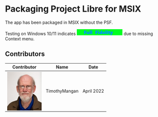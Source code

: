 # Packaging Project Libre for MSIX

The app has been packaged in MSIX without the PSF.


Testing on Windows 10/11 indicates  [<img src="/media/CatFullFidelity.png" alt="Full Fidelity" />](/media/CatFullFidelity.png) due to missing Context menu.  
 


## Contributors

| Contributor | Name | Date |
|----|----|----|
| [<img src="/media/Contributors/TimMangan.jpg" align="left" Height="128" />](/media/Contributors/TimMangan.jpg) | TimothyMangan | April 2022 |


